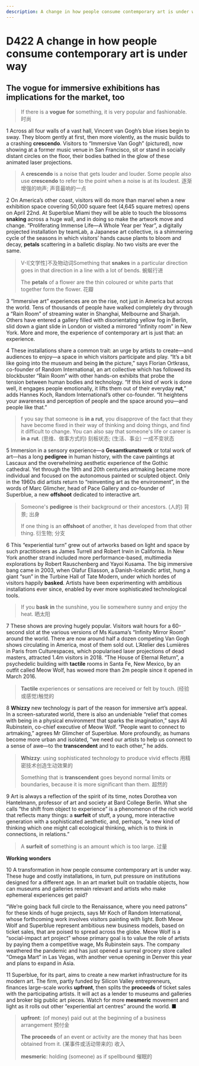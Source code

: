 ```yaml
---
description: A change in how people consume contemporary art is under way
---
```


# D422 A change in how people consume contemporary art is under way

## The **vogue** for immersive exhibitions has implications for the market, too

> If there is a **vogue** **for** something, it is very popular and fashionable. 时尚

 

1 Across all four walls of a vast hall, Vincent van Gogh’s blue irises begin to sway. They bloom gently at first, then more violently, as the music builds to a crashing **crescendo**. Visitors to “Immersive Van Gogh” (pictured), now showing at a former music venue in San Francisco, sit or stand in socially distant circles on the floor, their bodies bathed in the glow of these animated laser projections.

> A **crescendo** is a noise that gets louder and louder. Some people also use **crescendo** to refer to the point when a noise is at its loudest. 逐渐增强的响声; 声音最响的一点

 

2 On America’s other coast, visitors will do more than marvel when a new exhibition space covering 50,000 square feet (4,645 square metres) opens on April 22nd. At Superblue Miami they will be able to touch the blossoms **snaking** across a huge wall, and in doing so make the artwork move and change. “Proliferating Immense Life—A Whole Year per Year”, a digitally projected installation by teamLab, a Japanese art collective, is a shimmering cycle of the seasons in which visitors’ hands cause plants to bloom and decay, **petals** scattering in a balletic display. No two visits are ever the same.

> V-I[文学性]不及物动词Something that **snakes** in a particular direction goes in that direction in a line with a lot of bends. 蜿蜒行进
>
> The **petals** of a flower are the thin coloured or white parts that together form the flower. 花瓣

 

3 “Immersive art” experiences are on the rise, not just in America but across the world. Tens of thousands of people have walked completely dry through a “Rain Room” of streaming water in Shanghai, Melbourne and Sharjah. Others have entered a gallery filled with disorientating yellow fog in Berlin, slid down a giant slide in London or visited a mirrored “infinity room” in New York. More and more, the experience of contemporary art is just that: an experience.

 

4 These installations share a common trait: an urge by artists to create—and audiences to enjoy—a space in which visitors participate and play. “It’s a bit like going into the museum and being **in** the picture,” says Florian Ortkrass, co-founder of Random International, an art collective which has followed its blockbuster “Rain Room” with other hands-on exhibits that probe the tension between human bodies and technology. “If this kind of work is done well, it engages people emotionally, it lifts them out of their everyday **rut**,” adds Hannes Koch, Random International’s other co-founder. “It heightens your awareness and perception of people and the space around you—and people like that.”

> f you say that someone is **in a** **rut**, you disapprove of the fact that they have become fixed in their way of thinking and doing things, and find it difficult to change. You can also say that someone's life or career is **in a** **rut**. (思维、做事方式的) 刻板状态; (生活、事业) 一成不变状态

 

5 Immersion in a sensory experience—a **Gesamtkunstwerk** or total work of art—has a long **pedigree** in human history, with the cave paintings at Lascaux and the overwhelming aesthetic experience of the Gothic cathedral. Yet through the 19th and 20th centuries artmaking became more individual and focused on the autonomous painted or sculpted object. Only in the 1960s did artists return to “reinventing art as the environment”, in the words of Marc Glimcher, head of Pace Gallery and co-founder of Superblue, a new **offshoot** dedicated to interactive art.

> Someone's **pedigree** is their background or their ancestors. (人的) 背景; 出身
>
> If one thing is an **offshoot** of another, it has developed from that other thing. 衍生物; 分支

 

6 This “experiential turn” grew out of artworks based on light and space by such practitioners as James Turrell and Robert Irwin in California. In New York another strand included more performance-based, multimedia explorations by Robert Rauschenberg and Yayoi Kusama. The big immersive bang came in 2003, when Olafur Eliasson, a Danish-Icelandic artist, hung a giant “sun” in the Turbine Hall of Tate Modern, under which hordes of visitors happily **basked**. Artists have been experimenting with ambitious installations ever since, enabled by ever more sophisticated technological tools.

> If you **bask** **in** the sunshine, you lie somewhere sunny and enjoy the heat. 晒太阳

 

7 These shows are proving hugely popular. Visitors wait hours for a 60-second slot at the various versions of Ms Kusama’s “Infinity Mirror Room” around the world. There are now around half a dozen competing Van Gogh shows circulating in America, most of them sold out. L’Atelier des Lumières in Paris from Culturespaces, which popularised laser projections of dead masters, attracted 1.4m visitors in 2018. “The House of Eternal Return”, a psychedelic building with **tactile** rooms in Santa Fe, New Mexico, by an outfit called Meow Wolf, has wowed more than 2m people since it opened in March 2016.

> **Tactile** experiences or sensations are received or felt by touch. (经验或感觉)触觉的

 

8 **Whizzy** new technology is part of the reason for immersive art’s appeal. In a screen-saturated world, there is also an undeniable “relief that comes with being in a physical environment that sparks the imagination,” says Ali Rubinstein, co-chief executive of Meow Wolf. “People want to connect to artmaking,” agrees Mr Glimcher of Superblue. More profoundly, as humans become more urban and isolated, “we need our artists to help us connect to a sense of awe—to the **transcendent** and to each other,” he adds.

> **Whizzy**: using sophisticated technology to produce vivid effects 用精密技术创造生动效果的
>
> Something that is **transcendent** goes beyond normal limits or boundaries, because it is more significant than them. 超然的

 

9 Art is always a reflection of the spirit of its time, notes Dorothea von Hantelmann, professor of art and society at Bard College Berlin. What she calls “the shift from object to experience” is a phenomenon of the rich world that reflects many things: a **surfeit** of stuff, a young, more interactive generation with a sophisticated aesthetic, and, perhaps, “a new kind of thinking which one might call ecological thinking, which is to think in connections, in relations.”

> A **surfeit** **of** something is an amount which is too large. 过量

 

**Working wonders**

10 A transformation in how people consume contemporary art is under way. These huge and costly installations, in turn, put pressure on institutions designed for a different age. In an art market built on tradable objects, how can museums and galleries remain relevant and artists who make ephemeral experiences get paid?

“We’re going back full circle to the Renaissance, where you need patrons” for these kinds of huge projects, says Mr Koch of Random International, whose forthcoming work involves visitors painting with light. Both Meow Wolf and Superblue represent ambitious new business models, based on ticket sales, that are poised to spread across the globe. Meow Wolf is a “social-impact art project” whose primary goal is to value the role of artists by paying them a competitive wage, Ms Rubinstein says. The company weathered the pandemic and has just opened a surreal grocery store called “Omega Mart” in Las Vegas, with another venue opening in Denver this year and plans to expand in Asia.

 

11 Superblue, for its part, aims to create a new market infrastructure for its modern art. The firm, partly funded by Silicon Valley entrepreneurs, finances large-scale works **upfront**, then splits the **proceeds** of ticket sales with the participating artists. It will act as a lender to museums and galleries and broker big public art pieces. Watch for more **mesmeric** movement and light as it rolls out other “experiential art centres” around the world. ■

> **upfront**: (of money) paid out at the beginning of a business arrangement 预付金
>
> **The proceeds** of an event or activity are the money that has been obtained from it. (某事件或活动带来的) 收入
>
> **mesmeric**: holding (someone) as if spellbound 催眠的

 





